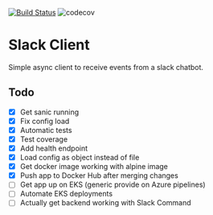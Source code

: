 [![Build Status](https://dev.azure.com/kubernetes-test/eks-practice/_apis/build/status/nkuik.slack-client?branchName=master)](https://dev.azure.com/kubernetes-test/eks-practice/_build/latest?definitionId=2&branchName=master)
![codecov](https://codecov.io/gh/nkuik/slack-client/branch/master/graph/badge.svg)

# Slack Client

Simple async client to receive events from a slack chatbot.

## Todo

- [X] Get sanic running
- [X] Fix config load
- [X] Automatic tests
- [X] Test coverage
- [X] Add health endpoint
- [X] Load config as object instead of file
- [X] Get docker image working with alpine image
- [X] Push app to Docker Hub after merging changes
- [ ] Get app up on EKS (generic provide on Azure pipelines)
- [ ] Automate EKS deployments  
- [ ] Actually get backend working with Slack Command
